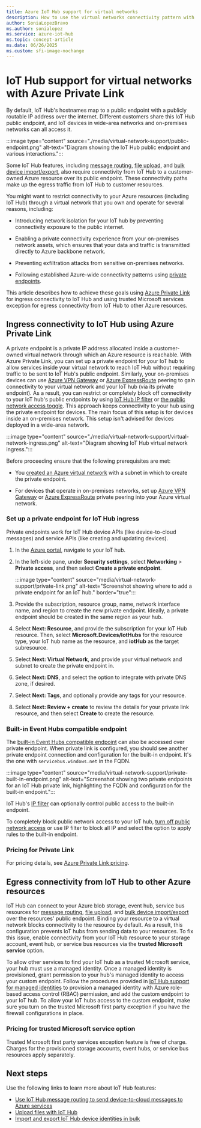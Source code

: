 ```yaml
---
title: Azure IoT Hub support for virtual networks
description: How to use the virtual networks connectivity pattern with IoT Hub.
author: SoniaLopezBravo
ms.author: sonialopez
ms.service: azure-iot-hub
ms.topic: concept-article
ms.date: 06/26/2025
ms.custom: sfi-image-nochange
---
```


# IoT Hub support for virtual networks with Azure Private Link

By default, IoT Hub's hostnames map to a public endpoint with a publicly routable IP address over the internet. Different customers share this IoT Hub public endpoint, and IoT devices in wide-area networks and on-premises networks can all access it.

:::image type="content" source="./media/virtual-network-support/public-endpoint.png" alt-text="Diagram showing the IoT Hub public endpoint and various interactions.":::

Some IoT Hub features, including [message routing](./iot-hub-devguide-messages-d2c.md), [file upload](./iot-hub-devguide-file-upload.md), and [bulk device import/export](./iot-hub-bulk-identity-mgmt.md), also require connectivity from IoT Hub to a customer-owned Azure resource over its public endpoint. These connectivity paths make up the egress traffic from IoT Hub to customer resources.

You might want to restrict connectivity to your Azure resources (including IoT Hub) through a virtual network that you own and operate for several reasons, including:

* Introducing network isolation for your IoT hub by preventing connectivity exposure to the public internet.

* Enabling a private connectivity experience from your on-premises network assets, which ensures that your data and traffic is transmitted directly to Azure backbone network.

* Preventing exfiltration attacks from sensitive on-premises networks.

* Following established Azure-wide connectivity patterns using [private endpoints](../private-link/private-endpoint-overview.md).

This article describes how to achieve these goals using [Azure Private Link](../private-link/private-link-overview.md) for ingress connectivity to IoT Hub and using trusted Microsoft services exception for egress connectivity from IoT Hub to other Azure resources.

## Ingress connectivity to IoT Hub using Azure Private Link

A private endpoint is a private IP address allocated inside a customer-owned virtual network through which an Azure resource is reachable. With Azure Private Link, you can set up a private endpoint for your IoT hub to allow services inside your virtual network to reach IoT Hub without requiring traffic to be sent to IoT Hub's public endpoint. Similarly, your on-premises devices can use [Azure VPN Gateway](../vpn-gateway/vpn-gateway-about-vpngateways.md) or [Azure ExpressRoute](https://azure.microsoft.com/services/expressroute/) peering to gain connectivity to your virtual network and your IoT hub (via its private endpoint). As a result, you can restrict or completely block off connectivity to your IoT hub's public endpoints by using [IoT Hub IP filter](./iot-hub-ip-filtering.md) or [the public network access toggle](iot-hub-public-network-access.md). This approach keeps connectivity to your hub using the private endpoint for devices. The main focus of this setup is for devices inside an on-premises network. This setup isn't advised for devices deployed in a wide-area network.

:::image type="content" source="./media/virtual-network-support/virtual-network-ingress.png" alt-text="Diagram showing IoT Hub virtual network ingress.":::

Before proceeding ensure that the following prerequisites are met:

* You [created an Azure virtual network](../virtual-network/quick-create-portal.md) with a subnet in which to create the private endpoint.

* For devices that operate in on-premises networks, set up [Azure VPN Gateway](../vpn-gateway/vpn-gateway-about-vpngateways.md) or [Azure ExpressRoute](https://azure.microsoft.com/services/expressroute/) private peering into your Azure virtual network.

### Set up a private endpoint for IoT Hub ingress

Private endpoints work for IoT Hub device APIs (like device-to-cloud messages) and service APIs (like creating and updating devices).

1. In the [Azure portal](https://portal.azure.com), navigate to your IoT hub.

1. In the left-side pane, under **Security settings**, select **Networking** > **Private access**, and then select **Create a private endpoint**.

    :::image type="content" source="media/virtual-network-support/private-link.png" alt-text="Screenshot showing where to add a private endpoint for an IoT hub." border="true":::

1. Provide the subscription, resource group, name, network interface name, and region to create the new private endpoint. Ideally, a private endpoint should be created in the same region as your hub.

1. Select **Next: Resource**, and provide the subscription for your IoT Hub resource. Then, select **Microsoft.Devices/IotHubs** for the resource type, your IoT hub name as the resource, and **iotHub** as the target subresource.

1. Select **Next: Virtual Network**, and provide your virtual network and subnet to create the private endpoint in. 

1. Select **Next: DNS**, and select the option to integrate with private DNS zone, if desired.

1. Select **Next: Tags**, and optionally provide any tags for your resource.

1. Select **Next: Review + create** to review the details for your private link resource, and then select **Create** to create the resource.

### Built-in Event Hubs compatible endpoint

The [built-in Event Hubs compatible endpoint](iot-hub-devguide-messages-read-builtin.md) can also be accessed over private endpoint. When private link is configured, you should see another private endpoint connection and configuration for the built-in endpoint. It's the one with `servicebus.windows.net` in the FQDN.

:::image type="content" source="media/virtual-network-support/private-built-in-endpoint.png" alt-text="Screenshot showing two private endpoints for an IoT Hub private link, highlighting the FQDN and configuration for the built-in endpoint.":::

IoT Hub's [IP filter](iot-hub-ip-filtering.md) can optionally control public access to the built-in endpoint.

To completely block public network access to your IoT hub, [turn off public network access](iot-hub-public-network-access.md) or use IP filter to block all IP and select the option to apply rules to the built-in endpoint.

### Pricing for Private Link

For pricing details, see [Azure Private Link pricing](https://azure.microsoft.com/pricing/details/private-link).

## Egress connectivity from IoT Hub to other Azure resources

IoT Hub can connect to your Azure blob storage, event hub, service bus resources for [message routing](./iot-hub-devguide-messages-d2c.md), [file upload](./iot-hub-devguide-file-upload.md), and [bulk device import/export](./iot-hub-bulk-identity-mgmt.md) over the resources' public endpoint. Binding your resource to a virtual network blocks connectivity to the resource by default. As a result, this configuration prevents IoT hubs from sending data to your resources. To fix this issue, enable connectivity from your IoT Hub resource to your storage account, event hub, or service bus resources via the **trusted Microsoft service** option.

To allow other services to find your IoT hub as a trusted Microsoft service, your hub must use a managed identity. Once a managed identity is provisioned, grant permission to your hub's managed identity to access your custom endpoint. Follow the procedures provided in [IoT Hub support for managed identities](./iot-hub-managed-identity.md) to provision a managed identity with Azure role-based access control (RBAC) permission, and add the custom endpoint to your IoT hub. To allow your IoT hubs access to the custom endpoint, make sure you turn on the trusted Microsoft first party exception if you have the firewall configurations in place.

### Pricing for trusted Microsoft service option

Trusted Microsoft first party services exception feature is free of charge. Charges for the provisioned storage accounts, event hubs, or service bus resources apply separately.

## Next steps

Use the following links to learn more about IoT Hub features:

* [Use IoT Hub message routing to send device-to-cloud messages to Azure services](./iot-hub-devguide-messages-d2c.md)
* [Upload files with IoT Hub](./iot-hub-devguide-file-upload.md)
* [Import and export IoT Hub device identities in bulk](./iot-hub-bulk-identity-mgmt.md)
